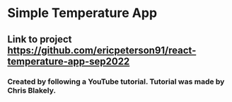 # Simple Temperature App

## Link to project https://github.com/ericpeterson91/react-temperature-app-sep2022

### Created by following a YouTube tutorial. Tutorial was made by Chris Blakely.